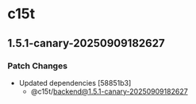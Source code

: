 # c15t

## 1.5.1-canary-20250909182627

### Patch Changes

- Updated dependencies [58851b3]
  - @c15t/backend@1.5.1-canary-20250909182627
